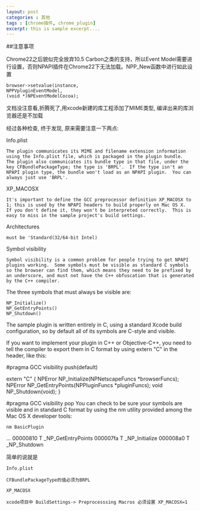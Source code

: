 ```yaml
---
layout: post
categories : 其他
tags : [chrome插件, chrome_plugin]
excerpt: this is sample excerpt....
---
```




##注意事项

Chrome22之后貌似完全放弃10.5 Carbon之类的支持，所以Event Model需要进行设置，否则NPAPI插件在Chrome22下无法加载。NPP_New函数中进行如此设置

    browser->setvalue(instance, 
    NPPVpluginEventModel, 
    (void *)NPEventModelCocoa);

文档没注意看,折腾死了,用xcode新建的库工程添加了MIME类型, 编译出来的库浏览器还是不加载

经过各种检查, 终于发现, 原来需要注意一下两点:

Info.plist
    
    The plugin communicates its MIME and filename extension information using the Info.plist file, which is packaged in the plugin bundle.  The plugin also communicates its bundle type in that file, under the key CFBundlePackageType; the type is 'BRPL'.  If the type isn't an NPAPI plugin type, the bundle won't load as an NPAPI plugin.  You can always just use 'BRPL'.
    
XP_MACOSX
    
    It's important to define the GCC preprocessor definition XP_MACOSX to 1; this is used by the NPAPI headers to build properly on Mac OS X.  If you don't define it, they won't be interpreted correctly.  This is easy to miss in the sample project's build settings.

Architectures

    must be 'Standard(32/64-bit Intel)

Symbol visibility

    Symbol visibility is a common problem for people trying to get NPAPI plugins working.  Some symbols must be visible as standard C symbols so the browser can find them, which means they need to be prefixed by an underscore, and must not have the C++ obfuscation that is generated by the C++ compiler.

The three symbols that must always be visible are:

    NP_Initialize()
    NP_GetEntryPoints()
    NP_Shutdown()

The sample plugin is written entirely in C, using a standard Xcode build configuration, so by default all of its symbols are C-style and visible.

If you want to implement your plugin in C++ or Objective-C++, you need to tell the compiler to export them in C format by using extern "C" in the header, like this:

#pragma GCC visibility push(default)

extern "C" {
  NPError NP_Initialize(NPNetscapeFuncs *browserFuncs);
  NPError NP_GetEntryPoints(NPPluginFuncs *pluginFuncs);
  void NP_Shutdown(void);
}

#pragma GCC visibility pop
You can check to be sure your symbols are visible and in standard C format by using the nm utility provided among the Mac OS X developer tools:

	nm BasicPlugin

...
00000810 T _NP_GetEntryPoints
000007fa T _NP_Initialize
000008a0 T _NP_Shutdown

    
简单的说就是

    Info.plist
    
    CFBundlePackageType的值必须为BRPL
    
    XP_MACOSX
    
    xcode项目中 BuildSettings-> Preprocesssing Macros 必须设置 XP_MACOSX=1
